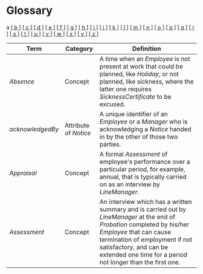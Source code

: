 # Glossary

a [[ b ]](glossary/b.md) [[ c ]](glossary/c.md) [[ d ]](glossary/d.md) [[ e ]](glossary/e.md) [[ f ]](glossary/f.md) [[ g ]](glossary/g.md) [[ h ]](glossary/h.md) [[ i ]](glossary/i.md) [[ j ]](glossary/j.md) [[ k ]](glossary/k.md) [[ l ]](glossary/l.md) [[ m ]](glossary/m.md) [[ n ]](glossary/n.md) [[ o ]](glossary/o.md) [[ p ]](glossary/p.md) [[ q ]](glossary/q.md) [[ r ]](glossary/r.md) [[ s ]](glossary/s.md) [[ t ]](glossary/t.md) [[ u ]](glossary/u.md) [[ v ]](glossary/v.md) [[ w ]](glossary/w.md) [[ x ]](glossary/x.md) [[ y ]](glossary/y.md) [[ z ]](glossary/z.md)

| Term             | Category              | Definition                                                                                                                                                                                                                                                                    |
| ---------------- | --------------------- | ----------------------------------------------------------------------------------------------------------------------------------------------------------------------------------------------------------------------------------------------------------------------------- |
| _Absence_        | Concept               | A time when an _Employee_ is not present at work that could be planned, like _Holiday_, or not planned, like sickness, where the latter one requires _SicknessCertificate_ to be excused.                                                                                     |
| _acknowledgedBy_ | Attribute of _Notice_ | A unique identifier of an _Employee_ or a _Manager_ who is acknowledging a _Notice_ handed in by the other of those two parties.                                                                                                                                              |
| _Appraisal_      | Concept               | A formal _Assessment_ of employee's performance over a particular period, for example, annual, that is typically carried on as an interview by _LineManager_.                                                                                                                 |
| _Assessment_     | Concept               | An interview which has a written summary and is carried out by _LineManager_ at the end of _Probation_ completed by his/her _Employee_ that can cause termination of employment if not satisfactory, and can be extended one time for a period not longer than the first one. |
